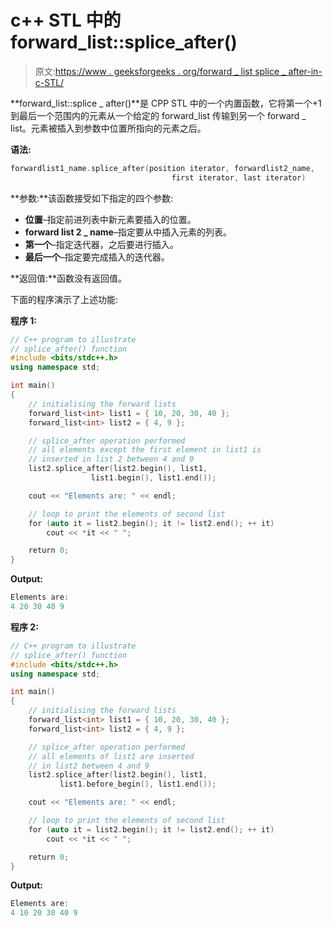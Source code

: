 # c++ STL 中的 forward_list::splice_after()

> 原文:[https://www . geeksforgeeks . org/forward _ list splice _ after-in-c-STL/](https://www.geeksforgeeks.org/forward_listsplice_after-in-c-stl/)

**forward_list::splice _ after()**是 CPP STL 中的一个内置函数，它将第一个+1 到最后一个范围内的元素从一个给定的 forward_list 传输到另一个 forward _ list。元素被插入到参数中位置所指向的元素之后。

**语法:**

```cpp
forwardlist1_name.splice_after(position iterator, forwardlist2_name,
                                    first iterator, last iterator) 

```

**参数:**该函数接受如下指定的四个参数:

*   **位置**–指定前进列表中新元素要插入的位置。
*   **forward list 2 _ name**–指定要从中插入元素的列表。
*   **第一个**–指定迭代器，之后要进行插入。
*   **最后一个**–指定要完成插入的迭代器。

**返回值:**函数没有返回值。

下面的程序演示了上述功能:

**程序 1:**

```cpp
// C++ program to illustrate
// splice_after() function
#include <bits/stdc++.h>
using namespace std;

int main()
{
    // initialising the forward lists
    forward_list<int> list1 = { 10, 20, 30, 40 };
    forward_list<int> list2 = { 4, 9 };

    // splice_after operation performed
    // all elements except the first element in list1 is
    // inserted in list 2 between 4 and 9
    list2.splice_after(list2.begin(), list1,  
                  list1.begin(), list1.end());

    cout << "Elements are: " << endl;

    // loop to print the elements of second list
    for (auto it = list2.begin(); it != list2.end(); ++ it)
        cout << *it << " ";

    return 0;
}
```

**Output:**

```cpp
Elements are: 
4 20 30 40 9

```

**程序 2:**

```cpp
// C++ program to illustrate
// splice_after() function
#include <bits/stdc++.h>
using namespace std;

int main()
{
    // initialising the forward lists
    forward_list<int> list1 = { 10, 20, 30, 40 };
    forward_list<int> list2 = { 4, 9 };

    // splice_after operation performed
    // all elements of list1 are inserted
    // in list2 between 4 and 9
    list2.splice_after(list2.begin(), list1,
           list1.before_begin(), list1.end());

    cout << "Elements are: " << endl;

    // loop to print the elements of second list
    for (auto it = list2.begin(); it != list2.end(); ++ it)
        cout << *it << " ";

    return 0;
}
```

**Output:**

```cpp
Elements are: 
4 10 20 30 40 9

```